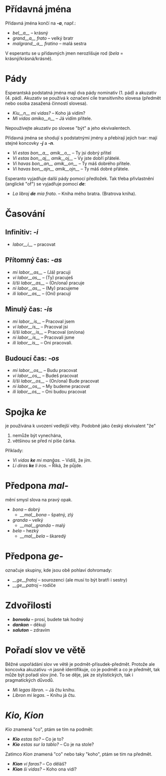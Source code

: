 # Přídavná jména

Přídavná jména končí na *__-a__*, např.:

- *bel__a__* – krásný
- *grand__a__ frato* – velký bratr
- *malgrand__a__ fratino* – malá sestra

V esperantu se u přídavných jmen nerozlišuje rod (*bela* = krásný/krásná/krásné).

# Pády

Esperantská podstatná jména mají dva pády nominativ (1. pád) a akuzativ (4. pád). Akuzativ se používá k označení cíle transitivního slovesa (předmět nebo osoba zasažená činností slovesa).

- *Kiu__n__ mi vidas?* – Koho já vidím?
- *Mi vidas amiko__n__* – Já vidím přítele.

Nepoužívejte akuzativ po slovese "být" a jeho ekvivalentech.

Přídavná jména se shodují s podstatnými jmény a přebírají jejich tvar: mají stejné koncovky *__-j__* a *__-n__*.

- *Vi estas bon__a__ amik__o__* – Ty jsi dobrý přítel
- *Vi estas bon__aj__ amik__oj__* – Vy jste dobří přátelé.
- *Vi havas bon__an__ amik__on__* – Ty máš dobrého přítele.
- *Vi havas bon__ajn__ amik__ojn__* – Ty máš dobré přátele.

Esperanto vyjadřuje další pády pomocí předložek. Tak třeba přivlastnění (anglické "of") se vyjadřuje pomocí *__de__*:

- *La libroj __de__ mia frato.* – Kniha mého bratra. (Bratrova kniha).

# Časování

## Infinitiv: *-i*
  
- *labor__i__*          – pracovat

## Přítomný čas: *-as*

- *mi labor__as__*      – (Já) pracuji
- *vi labor__as__*      – (Ty) pracuješ
- *li/ŝi labor__as__*   – (On/ona) pracuje
- *ni labor__as__*      – (My) pracujeme
- *ili labor__as__*     – (Oni) pracují

## Minulý čas: *-is*

- *mi labor__is__*      – Pracoval jsem
- *vi labor__is__*      – Pracoval jsi
- *li/ŝi labor__is__*   – Pracoval (on/ona)
- *ni labor__is__*      – Pracovali jsme
- *ili labor__is__*     – Oni pracovali.

## Budoucí čas: *-os*

- *mi labor__os__*      – Budu pracovat
- *vi labor__os__*      – Budeš pracovat
- *li/ŝi labor__os__*   – (On/ona) Bude pracovat
- *ni labor__os__*      – My budeme pracovat
- *ili labor__os__*     – Oni budou pracovat

# Spojka *ke*

je používána k uvození vedlejší věty. Podobně jako český ekvivalent "že"

1. nemůže být vynechána,
2. většinou se před ní píše čárka.

Příklady:

- *Vi vidas __ke__ mi manĝas.* – Vidíš, že jím.
- *Li diras __ke__ li iros.* – Říká, že půjde.

# Předpona *mal-*

mění smysl slova na pravý opak.

- *bona* – dobrý
  - *__mal__bona* – špatný, zlý
- *granda* – velký
  - *__mal__granda* – malý
- *bela* – hezký
  - *__mal__bela* – škaredý

# Předpona *ge-*

označuje skupiny, kde jsou obě pohlaví dohromady:

- *__ge__fratoj* – sourozenci (ale musí to být bratři i sestry)
- *__ge__patroj* – rodiče

# Zdvořilosti

- *__bonvolu__* – prosí, budete tak hodný
- *__dankon__* – děkuji
- *__saluton__* – zdravím

# Pořadí slov ve větě

Běžné uspořádání slov ve větě je podmět-přísudek-předmět. Protože ale koncovka akuzativu *-n* jasně identifikuje, co je podmět a co je předmět, tak může být pořadí slov jiné. To se děje, jak ze stylistických, tak i pragmatických důvodů.

- *Mi legas libron.* – Já čtu knihu.
- *Libron mi legas.* – Knihu já čtu.

# *Kio, Kion*

*Kio* znamená "co", ptám se tím na podmět:

- *__Kio__ estas tio?* – Co je to?
- *__Kio__ estas sur la tablo?* – Co je na stole?

Zatímco *Kion* znamená "co" nebo taky "koho", ptám se tím na předmět. 

- *__Kion__ vi faras?* – Co děláš?
- *__Kion__ ŝi vidas?* – Koho ona vidí?


